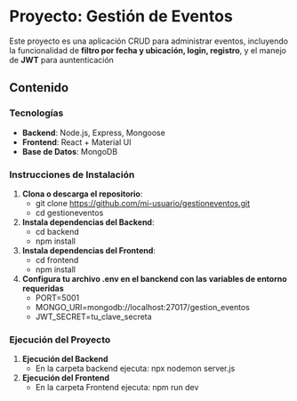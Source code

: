 # Proyecto: Gestión de Eventos

Este proyecto es una aplicación CRUD para administrar eventos, incluyendo la funcionalidad de **filtro por fecha y ubicación, login, registro**, y el manejo de **JWT** para auntenticación

## Contenido
### Tecnologías 
- **Backend**: Node.js, Express, Mongoose
- **Frontend**: React + Material UI
- **Base de Datos**: MongoDB

### Instrucciones de Instalación
1. **Clona o descarga el repositorio**:
   - git clone https://github.com/mi-usuario/gestioneventos.git
   - cd gestioneventos
2. **Instala dependencias del Backend**:
   - cd backend
   - npm install
3. **Instala dependencias del Frontend**:
   - cd frontend
   - npm install
4. **Configura tu archivo .env en el banckend con las variables de entorno requeridas**
   - PORT=5001
   - MONGO_URI=mongodb://localhost:27017/gestion_eventos
   - JWT_SECRET=tu_clave_secreta
### Ejecución del Proyecto
1. **Ejecución del Backend**
   - En la carpeta backend ejecuta: npx nodemon server.js
2. **Ejecución del Frontend**
   - En la carpeta Frontend ejecuta: npm run dev
